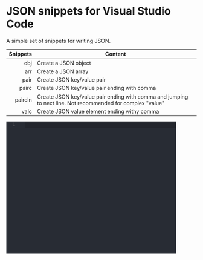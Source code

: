 # JSON snippets for Visual Studio Code
A simple set of snippets for writing JSON.

| Snippets | Content |
| -------: | --------|
| obj | Create a JSON object |
| arr | Create a JSON array |
| pair | Create JSON key/value pair |
| pairc | Create JSON key/value pair ending with comma |
| paircln | Create JSON key/value pair ending with comma and jumping to next line. Not recommended for complex "value" |
| valc | Create JSON value element ending withy comma |

![JSON snippet example](images/json-snippet-demo.gif)
